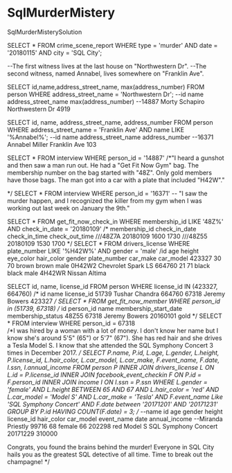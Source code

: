 # SqlMurderMistery
SqlMurderMisterySolution

SELECT * 
FROM crime_scene_report
WHERE type = 'murder'
AND date = '20180115'
AND city = 'SQL City';

--The first witness lives at the last house on "Northwestern Dr".
--The second witness, named Annabel, lives somewhere on "Franklin Ave".

SELECT id,name,address_street_name, max(address_number)
FROM person
WHERE address_street_name = 'Northwestern Dr';
--id	name	address_street_name	max(address_number)
--14887	Morty Schapiro	Northwestern Dr	4919

SELECT id, name, address_street_name, address_number
FROM person
WHERE address_street_name = 'Franklin Ave'
AND name LIKE '%Annabel%';
--id	name	address_street_name	address_number
--16371	Annabel Miller	Franklin Ave	103

SELECT *
FROM interview
WHERE person_id = '14887'
 /*"I heard a gunshot and then saw a man run out. He had a "Get Fit Now Gym" bag. The membership number on the bag started with "48Z". Only gold members have those bags. The man got into a car with a plate that included "H42W"."

*/
SELECT *
FROM interview
WHERE person_id = '16371'
-- "I saw the murder happen, and I recognized the killer from my gym when I was working out last week on January the 9th."

SELECT *
FROM get_fit_now_check_in
WHERE membership_id LIKE '48Z%'
AND check_in_date = '20180109'
/*
membership_id	check_in_date	check_in_time	check_out_time
///48Z7A	20180109	1600	1730
///48Z55	20180109	1530	1700
*/
SELECT *
FROM drivers_license
WHERE plate_number LIKE '%H42W%'
AND gender = 'male'
/id	age	height	eye_color	hair_color	gender	plate_number	car_make	car_model
423327	30	70	brown	brown	male	0H42W2	Chevrolet	Spark LS
664760	21	71	black	black	male	4H42WR	Nissan	Altima

SELECT id, name, license_id
FROM person
WHERE license_id IN (423327, 664760)
/*
id	name	license_id
51739	Tushar Chandra	664760
67318	Jeremy Bowers	423327
*/
SELECT *
FROM get_fit_now_member
WHERE person_id in (51739, 67318)
/*
id	person_id	name	membership_start_date	membership_status
48Z55	67318	Jeremy Bowers	20160101	gold
*/
SELECT *
FROM interview
WHERE person_id = 67318  
/*I was hired by a woman with a lot of money. I don't know her name but I know she's around 5'5" (65") or 5'7" (67"). She has red hair and she drives a Tesla Model S. I know that she attended the SQL Symphony Concert 3 times in December 2017.
*/
SELECT P.name, P.id, L.age, L.gender, L.height, P.license_id, L.hair_color, L.car_model, L.car_make,
F.event_name, F.date, I.ssn, I.annual_income
 FROM person P
 INNER JOIN drivers_license L ON L.id = P.license_id
 INNER JOIN facebook_event_checkin F ON P.id = F.person_id
 INNER JOIN income I ON I.ssn = P.ssn
 WHERE L.gender = 'female'
 AND L.height BETWEEN 65 AND 67
 AND L.hair_color = 'red'
 AND L.car_model = 'Model S'
 AND L.car_make = 'Tesla'
 AND F.event_name Like 'SQL Symphony Concert'
 AND F.date between '20171201' AND '20171231'
 GROUP BY P.id
 HAVING COUNT(F.date) = 3;
 /*
--name	id	age	gender	height	license_id	hair_color	car_model	event_name	date	annual_income
--Miranda Priestly	99716	68	female	66	202298	red	Model S	SQL Symphony Concert	20171229	310000

Congrats, you found the brains behind the murder! Everyone in SQL City hails you as the greatest SQL detective of all time. Time to break out the champagne!
*/
